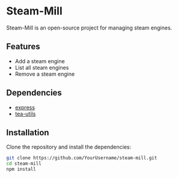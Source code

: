 # Steam-Mill

Steam-Mill is an open-source project for managing steam engines.

## Features

- Add a steam engine
- List all steam engines
- Remove a steam engine

## Dependencies

- [express](https://www.npmjs.com/package/express)
- [tea-utils](https://www.npmjs.com/package/tea-utils)

## Installation

Clone the repository and install the dependencies:

```bash
git clone https://github.com/YourUsername/steam-mill.git
cd steam-mill
npm install
